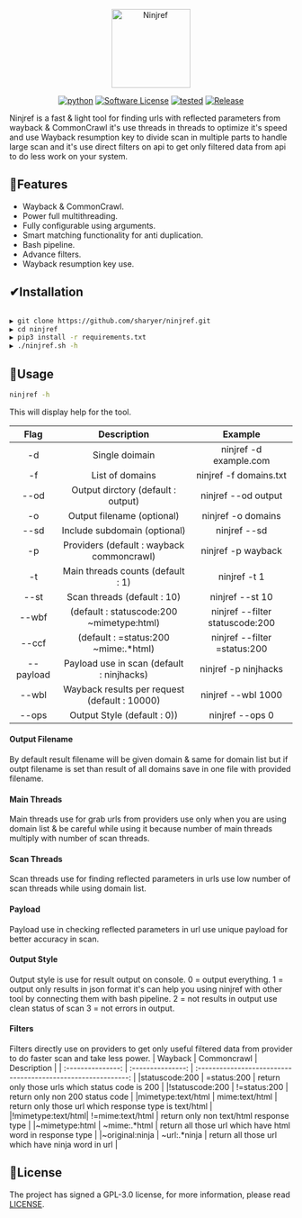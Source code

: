 <p align="center">
  <img alt="Ninjref" src="https://i.imgur.com/rSlKlAq.png" height="140" />
  <p align="center">
    <a href="https://github.com/python"><img alt="python" src="https://img.shields.io/badge/python-3.6%2B-blue.svg"></a>
    <a href="https://github.com/sharyer/ninjref/blob/master/LICENSE"><img alt="Software License" src="https://img.shields.io/badge/license-GPL--3.0-orange"></a>
    <a href=""><img alt="tested" src="https://img.shields.io/badge/Tested-Linux-success"></a>
    <a href="https://github.com/sharyer/ninjref"><img alt="Release" src="https://img.shields.io/badge/version-1.2-red.svg"></a>
  </p>
</p>

Ninjref is a fast & light tool for finding urls with reflected parameters from wayback & CommonCrawl it's use threads in threads to optimize it's speed and use Wayback resumption key to divide scan in multiple parts to handle large scan and it's use direct filters on api to get only filtered data from api to do less work on your system. 

## 🚀Features
-   Wayback & CommonCrawl.
-   Power full multithreading.
-   Fully configurable using arguments.
-   Smart matching functionality for anti duplication.
-   Bash pipeline.
-   Advance filters.
-   Wayback resumption key use.

## ✔Installation
```sh

▶ git clone https://github.com/sharyer/ninjref.git
▶ cd ninjref
▶ pip3 install -r requirements.txt
▶ ./ninjref.sh -h

```
## 🧐Usage

```sh
ninjref -h
```

This will display help for the tool.

|        Flag       |                      Description                      |                     Example                     |
| :---------------: | :---------------------------------------------------: | :---------------------------------------------: |
|         -d        |                     Single doimain                    |              ninjref -d example.com             |
|         -f        |                     List of domains                   |              ninjref -f domains.txt             |
|       --od        |           Output dirctory (default : output)          |              ninjref --od output                |
|         -o        |           Output filename (optional)                  |              ninjref -o domains                 |
|       --sd        |           Include subdomain (optional)                |              ninjref --sd                       |
|         -p        |         Providers (default : wayback commoncrawl)     |              ninjref -p wayback                 |
|         -t        |           Main threads counts (default : 1)           |              ninjref -t 1                       |
|       --st        |           Scan threads (default : 10)                 |              ninjref --st 10                    |
|      --wbf        |            (default : statuscode:200 ~mimetype:html)  |              ninjref --filter statuscode:200    |
|      --ccf        |            (default : =status:200 ~mime:.*html)       |              ninjref --filter =status:200       |
|     --payload     |      Payload use in scan (default : ninjhacks)        |              ninjref -p ninjhacks               |
|       --wbl       |      Wayback results per request (default : 10000)    |              ninjref --wbl 1000                 |
|       --ops       |            Output Style (default : 0))                |              ninjref --ops 0                    |

#### Output Filename
By default result filename will be given domain & same for domain list but if outpt filename is set than result of all domains save in one file with provided filename.
#### Main Threads
Main threads use for grab urls from providers use only when you are using domain list & be careful while using it because number of main threads multiply with number of scan threads.
#### Scan Threads
Scan threads use for finding reflected parameters in urls use low number of scan threads while using domain list.
#### Payload
Payload use in checking reflected parameters in url use unique payload for better accuracy in scan.
#### Output Style
Output style is use for result output on console.
0 = output everything.
1 = output only results in json format it's can help you using ninjref with other tool by connecting them with bash pipeline.
2 = not results in output use clean status of scan
3 = not errors in output.
#### Filters
Filters directly use on providers to get only useful filtered data from provider to do faster scan and take less power.
|      Wayback      |    Commoncrawl    |                      Description                              |
| :---------------: | :---------------: | :-----------------------------------------------------------: |
|statuscode:200     |   =status:200     | return only those urls which status code is 200               |
|!statuscode:200    |   !=status:200    | return only non 200 status code                               |
|mimetype:text/html |  mime:text/html   | return only those url which response type is text/html        |
|!mimetype:text/html|  !=mime:text/html | return only non text/html response type                       |
|~mimetype:html     |   ~mime:.*html    | return all those url which have html word in response type    |
|~original:ninja    |   ~url:.*ninja    | return all those url which have ninja word in url             |

## 📄License

The project has signed a GPL-3.0 license, for more information, please read [LICENSE](https://github.com/sharyer/ninjref/blob/master/LICENSE).
